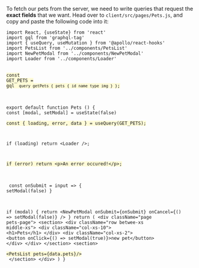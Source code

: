 To fetch our pets from the server, we need to write queries that request the **exact fields** that we want. Head over to `client/src/pages/Pets.js`, and copy and paste the following code into it:

<div class="break-out">
<pre><code class="language-javascript">import React, {useState} from 'react'
import gql from 'graphql-tag'
import { useQuery, useMutation } from '@apollo/react-hooks'
import PetsList from '../components/PetsList'
import NewPetModal from '../components/NewPetModal'
import Loader from '../components/Loader'</code>

<code class="language-javascript" style="background-color: #fffbd7">const GET\_PETS = gql`  query getPets {
    pets {
      id
      name
      type
      img
    }
  }`;</code>

<code class="language-javascript">export default function Pets () {
const \[modal, setModal] = useState(false)</code> <code class="language-javascript" style="background-color: #fffbd7"> const { loading, error, data } = useQuery(GET\_PETS);

if (loading) return \<Loader />;

if (error) return \<p>An error occured!\</p>;</code>

<code class="language-javascript"> const onSubmit = input => {
setModal(false)
}

if (modal) {
return \<NewPetModal onSubmit={onSubmit} onCancel={() => setModal(false)} />
}
return (
\<div className="page pets-page">
\<section>
\<div className="row betwee-xs middle-xs">
\<div className="col-xs-10">
\<h1>Pets\</h1>
\</div>
\<div className="col-xs-2">
\<button onClick={() => setModal(true)}>new pet\</button>
\</div>
\</div>
\</section>
\<section></code> <code class="language-javascript" style="background-color: #fffbd7"> \<PetsList pets={data.pets}/></code> <code class="language-javascript"> \</section>
\</div>
)
} </code></pre>

</div>
